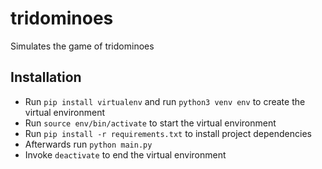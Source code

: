 # tridominoes
Simulates the game of tridominoes

## Installation
- Run `pip install virtualenv` and run `python3 venv env` to create the virtual environment
- Run `source env/bin/activate` to start the virtual environment
- Run `pip install -r requirements.txt` to install project dependencies
- Afterwards run `python main.py`
- Invoke `deactivate` to end the virtual environment
